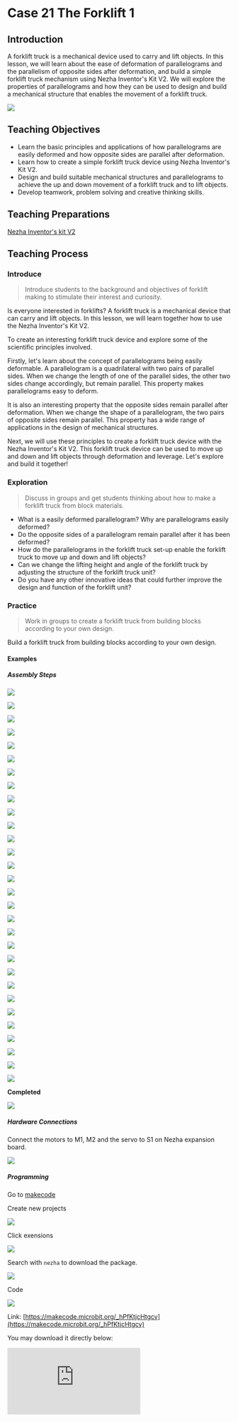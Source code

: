 ﻿---
sidebar_position: 22
---

# Case 21 The Forklift 1

## Introduction

A forklift truck is a mechanical device used to carry and lift objects. In this lesson, we will learn about the ease of deformation of parallelograms and the parallelism of opposite sides after deformation, and build a simple forklift truck mechanism using Nezha Inventor's Kit V2. We will explore the properties of parallelograms and how they can be used to design and build a mechanical structure that enables the movement of a forklift truck.

![](https://wiki-media-ef.oss-cn-hongkong.aliyuncs.com//images/nezha-inventors-kit-v2-case-21-01.png)

## Teaching Objectives

- Learn the basic principles and applications of how parallelograms are easily deformed and how opposite sides are parallel after deformation.
- Learn how to create a simple forklift truck device using Nezha Inventor's Kit V2.
- Design and build suitable mechanical structures and parallelograms to achieve the up and down movement of a forklift truck and to lift objects.
- Develop teamwork, problem solving and creative thinking skills.


## Teaching Preparations

[Nezha Inventor's kit V2](https://www.elecfreaks.com/nezha-inventor-s-kit-v2-for-micro-bit.html)


## Teaching Process

### Introduce

>Introduce students to the background and objectives of forklift making to stimulate their interest and curiosity.

Is everyone interested in forklifts? A forklift truck is a mechanical device that can carry and lift objects. In this lesson, we will learn together how to use the Nezha Inventor's Kit V2.

To create an interesting forklift truck device and explore some of the scientific principles involved.

Firstly, let's learn about the concept of parallelograms being easily deformable. A parallelogram is a quadrilateral with two pairs of parallel sides. When we change the length of one of the parallel sides, the other two sides change accordingly, but remain parallel. This property makes parallelograms easy to deform.

It is also an interesting property that the opposite sides remain parallel after deformation. When we change the shape of a parallelogram, the two pairs of opposite sides remain parallel. This property has a wide range of applications in the design of mechanical structures.

Next, we will use these principles to create a forklift truck device with the Nezha Inventor's Kit V2. This forklift truck device can be used to move up and down and lift objects through deformation and leverage. Let's explore and build it together!

### Exploration

> Discuss in groups and get students thinking about how to make a forklift truck from block materials.

- What is a easily deformed parallelogram? Why are parallelograms easily deformed?
- Do the opposite sides of a parallelogram remain parallel after it has been deformed?
- How do the parallelograms in the forklift truck set-up enable the forklift truck to move up and down and lift objects?
- Can we change the lifting height and angle of the forklift truck by adjusting the structure of the forklift truck unit?
- Do you have any other innovative ideas that could further improve the design and function of the forklift unit?

### Practice

> Work in groups to create a forklift truck from building blocks according to your own design.

Build a forklift truck from building blocks according to your own design.

#### Examples

##### Assembly Steps

![](https://wiki-media-ef.oss-cn-hongkong.aliyuncs.com//images/nezha-inventors-kit-v2-step-21-01.png)

![](https://wiki-media-ef.oss-cn-hongkong.aliyuncs.com//images/nezha-inventors-kit-v2-step-21-02.png)

![](https://wiki-media-ef.oss-cn-hongkong.aliyuncs.com//images/nezha-inventors-kit-v2-step-21-03.png)

![](https://wiki-media-ef.oss-cn-hongkong.aliyuncs.com//images/nezha-inventors-kit-v2-step-21-04.png)

![](https://wiki-media-ef.oss-cn-hongkong.aliyuncs.com//images/nezha-inventors-kit-v2-step-21-05.png)

![](https://wiki-media-ef.oss-cn-hongkong.aliyuncs.com//images/nezha-inventors-kit-v2-step-21-06.png)

![](https://wiki-media-ef.oss-cn-hongkong.aliyuncs.com//images/nezha-inventors-kit-v2-step-21-07.png)

![](https://wiki-media-ef.oss-cn-hongkong.aliyuncs.com//images/nezha-inventors-kit-v2-step-21-08.png)

![](https://wiki-media-ef.oss-cn-hongkong.aliyuncs.com//images/nezha-inventors-kit-v2-step-21-09.png)

![](https://wiki-media-ef.oss-cn-hongkong.aliyuncs.com//images/nezha-inventors-kit-v2-step-21-10.png)

![](https://wiki-media-ef.oss-cn-hongkong.aliyuncs.com//images/nezha-inventors-kit-v2-step-21-11.png)

![](https://wiki-media-ef.oss-cn-hongkong.aliyuncs.com//images/nezha-inventors-kit-v2-step-21-12.png)

![](https://wiki-media-ef.oss-cn-hongkong.aliyuncs.com//images/nezha-inventors-kit-v2-step-21-13.png)

![](https://wiki-media-ef.oss-cn-hongkong.aliyuncs.com//images/nezha-inventors-kit-v2-step-21-14.png)

![](https://wiki-media-ef.oss-cn-hongkong.aliyuncs.com//images/nezha-inventors-kit-v2-step-21-15.png)

![](https://wiki-media-ef.oss-cn-hongkong.aliyuncs.com//images/nezha-inventors-kit-v2-step-21-16.png)

![](https://wiki-media-ef.oss-cn-hongkong.aliyuncs.com//images/nezha-inventors-kit-v2-step-21-17.png)

![](https://wiki-media-ef.oss-cn-hongkong.aliyuncs.com//images/nezha-inventors-kit-v2-step-21-18.png)

![](https://wiki-media-ef.oss-cn-hongkong.aliyuncs.com//images/nezha-inventors-kit-v2-step-21-19.png)

![](https://wiki-media-ef.oss-cn-hongkong.aliyuncs.com//images/nezha-inventors-kit-v2-step-21-20.png)

![](https://wiki-media-ef.oss-cn-hongkong.aliyuncs.com//images/nezha-inventors-kit-v2-step-21-21.png)

![](https://wiki-media-ef.oss-cn-hongkong.aliyuncs.com//images/nezha-inventors-kit-v2-step-21-22.png)

![](https://wiki-media-ef.oss-cn-hongkong.aliyuncs.com//images/nezha-inventors-kit-v2-step-21-23.png)

![](https://wiki-media-ef.oss-cn-hongkong.aliyuncs.com//images/nezha-inventors-kit-v2-step-21-24.png)

![](https://wiki-media-ef.oss-cn-hongkong.aliyuncs.com//images/nezha-inventors-kit-v2-step-21-25.png)

![](https://wiki-media-ef.oss-cn-hongkong.aliyuncs.com//images/nezha-inventors-kit-v2-step-21-26.png)

![](https://wiki-media-ef.oss-cn-hongkong.aliyuncs.com//images/nezha-inventors-kit-v2-step-21-27.png)

![](https://wiki-media-ef.oss-cn-hongkong.aliyuncs.com//images/nezha-inventors-kit-v2-step-21-28.png)

![](https://wiki-media-ef.oss-cn-hongkong.aliyuncs.com//images/nezha-inventors-kit-v2-step-21-29.png)

![](https://wiki-media-ef.oss-cn-hongkong.aliyuncs.com//images/nezha-inventors-kit-v2-step-21-30.png)

**Completed**

![](https://wiki-media-ef.oss-cn-hongkong.aliyuncs.com//images/nezha-inventors-kit-v2-case-21-01.png)

##### Hardware Connections

Connect the motors to M1, M2 and the servo to S1 on Nezha expansion board.

![](https://wiki-media-ef.oss-cn-hongkong.aliyuncs.com//images/nezha-inventors-kit-v2-case-24-02.png)

##### Programming

Go to [makecode](https://makecode.microbit.org/#)

Create new projects

![](https://wiki-media-ef.oss-cn-hongkong.aliyuncs.com//images/nezha-inventors-kit-v2-case-19-03.png)

Click exensions

![](https://wiki-media-ef.oss-cn-hongkong.aliyuncs.com//images/nezha-inventors-kit-v2-case-19-04.png)


Search with `nezha` to download the package.

![](https://wiki-media-ef.oss-cn-hongkong.aliyuncs.com//images/nezha-inventors-kit-v2-case-19-06.png)

Code

![](https://wiki-media-ef.oss-cn-hongkong.aliyuncs.com//images/nezha-inventors-kit-v2-case-21-07.png)


Link: [https://makecode.microbit.org/_hPfKtjcHtgcv](https://makecode.microbit.org/_hPfKtjcHtgcv)

You may download it directly below:

<div
    style={{
        position: 'relative',
        paddingBottom: '60%',
        overflow: 'hidden',
    }}
>
    <iframe
        src="https://makecode.microbit.org/_hPfKtjcHtgcv"
        frameborder="0"
        sandbox="allow-popups allow-forms allow-scripts allow-same-origin"
        style={{
            position: 'absolute',
            width: '100%',
            height: '100%',
        }}
    />
</div>



### Demonstration

>Group presentation to try making a remote control forklift.

#### Examples

Press A on the micro:bit to move the forklift forward and fork up the object, press B on the micro:bit to turn and lower the object.

![](https://wiki-media-ef.oss-cn-hongkong.aliyuncs.com//images/nezha-inventors-kit-v2-case-21.gif)

### Reflection

>Share in groups so that students in each group can share their production process and insights, summarise the problems and solutions they encountered, and evaluate their strengths and weaknesses.
